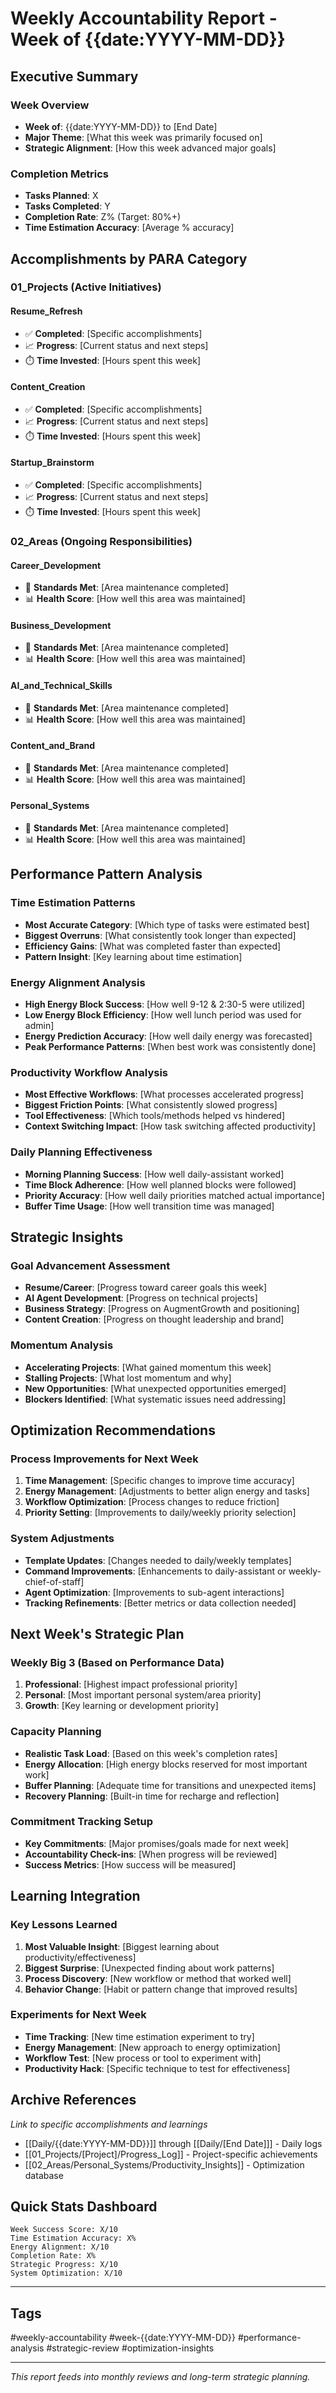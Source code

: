# Weekly Accountability Report - Week of {{date:YYYY-MM-DD}}

## Executive Summary

### Week Overview
- **Week of**: {{date:YYYY-MM-DD}} to [End Date]
- **Major Theme**: [What this week was primarily focused on]
- **Strategic Alignment**: [How this week advanced major goals]

### Completion Metrics
- **Tasks Planned**: X
- **Tasks Completed**: Y
- **Completion Rate**: Z% (Target: 80%+)
- **Time Estimation Accuracy**: [Average % accuracy]

## Accomplishments by PARA Category

### 01_Projects (Active Initiatives)
#### Resume_Refresh
- ✅ **Completed**: [Specific accomplishments]
- 📈 **Progress**: [Current status and next steps]
- ⏱️ **Time Invested**: [Hours spent this week]

#### Content_Creation
- ✅ **Completed**: [Specific accomplishments]
- 📈 **Progress**: [Current status and next steps]
- ⏱️ **Time Invested**: [Hours spent this week]

#### Startup_Brainstorm
- ✅ **Completed**: [Specific accomplishments]
- 📈 **Progress**: [Current status and next steps]
- ⏱️ **Time Invested**: [Hours spent this week]

### 02_Areas (Ongoing Responsibilities)
#### Career_Development
- 🎯 **Standards Met**: [Area maintenance completed]
- 📊 **Health Score**: [How well this area was maintained]

#### Business_Development
- 🎯 **Standards Met**: [Area maintenance completed]
- 📊 **Health Score**: [How well this area was maintained]

#### AI_and_Technical_Skills
- 🎯 **Standards Met**: [Area maintenance completed]
- 📊 **Health Score**: [How well this area was maintained]

#### Content_and_Brand
- 🎯 **Standards Met**: [Area maintenance completed]
- 📊 **Health Score**: [How well this area was maintained]

#### Personal_Systems
- 🎯 **Standards Met**: [Area maintenance completed]
- 📊 **Health Score**: [How well this area was maintained]

## Performance Pattern Analysis

### Time Estimation Patterns
- **Most Accurate Category**: [Which type of tasks were estimated best]
- **Biggest Overruns**: [What consistently took longer than expected]
- **Efficiency Gains**: [What was completed faster than expected]
- **Pattern Insight**: [Key learning about time estimation]

### Energy Alignment Analysis
- **High Energy Block Success**: [How well 9-12 & 2:30-5 were utilized]
- **Low Energy Block Efficiency**: [How well lunch period was used for admin]
- **Energy Prediction Accuracy**: [How well daily energy was forecasted]
- **Peak Performance Patterns**: [When best work was consistently done]

### Productivity Workflow Analysis
- **Most Effective Workflows**: [What processes accelerated progress]
- **Biggest Friction Points**: [What consistently slowed progress]
- **Tool Effectiveness**: [Which tools/methods helped vs hindered]
- **Context Switching Impact**: [How task switching affected productivity]

### Daily Planning Effectiveness
- **Morning Planning Success**: [How well daily-assistant worked]
- **Time Block Adherence**: [How well planned blocks were followed]
- **Priority Accuracy**: [How well daily priorities matched actual importance]
- **Buffer Time Usage**: [How well transition time was managed]

## Strategic Insights

### Goal Advancement Assessment
- **Resume/Career**: [Progress toward career goals this week]
- **AI Agent Development**: [Progress on technical projects]
- **Business Strategy**: [Progress on AugmentGrowth and positioning]
- **Content Creation**: [Progress on thought leadership and brand]

### Momentum Analysis
- **Accelerating Projects**: [What gained momentum this week]
- **Stalling Projects**: [What lost momentum and why]
- **New Opportunities**: [What unexpected opportunities emerged]
- **Blockers Identified**: [What systematic issues need addressing]

## Optimization Recommendations

### Process Improvements for Next Week
1. **Time Management**: [Specific changes to improve time accuracy]
2. **Energy Management**: [Adjustments to better align energy and tasks]
3. **Workflow Optimization**: [Process changes to reduce friction]
4. **Priority Setting**: [Improvements to daily/weekly priority selection]

### System Adjustments
- **Template Updates**: [Changes needed to daily/weekly templates]
- **Command Improvements**: [Enhancements to daily-assistant or weekly-chief-of-staff]
- **Agent Optimization**: [Improvements to sub-agent interactions]
- **Tracking Refinements**: [Better metrics or data collection needed]

## Next Week's Strategic Plan

### Weekly Big 3 (Based on Performance Data)
1. **Professional**: [Highest impact professional priority]
2. **Personal**: [Most important personal system/area priority]
3. **Growth**: [Key learning or development priority]

### Capacity Planning
- **Realistic Task Load**: [Based on this week's completion rates]
- **Energy Allocation**: [High energy blocks reserved for most important work]
- **Buffer Planning**: [Adequate time for transitions and unexpected items]
- **Recovery Planning**: [Built-in time for recharge and reflection]

### Commitment Tracking Setup
- **Key Commitments**: [Major promises/goals made for next week]
- **Accountability Check-ins**: [When progress will be reviewed]
- **Success Metrics**: [How success will be measured]

## Learning Integration

### Key Lessons Learned
1. **Most Valuable Insight**: [Biggest learning about productivity/effectiveness]
2. **Biggest Surprise**: [Unexpected finding about work patterns]
3. **Process Discovery**: [New workflow or method that worked well]
4. **Behavior Change**: [Habit or pattern change that improved results]

### Experiments for Next Week
- **Time Tracking**: [New time estimation experiment to try]
- **Energy Management**: [New approach to energy optimization]
- **Workflow Test**: [New process or tool to experiment with]
- **Productivity Hack**: [Specific technique to test for effectiveness]

## Archive References
*Link to specific accomplishments and learnings*
- [[Daily/{{date:YYYY-MM-DD}}]] through [[Daily/[End Date]]] - Daily logs
- [[01_Projects/[Project]/Progress_Log]] - Project-specific achievements
- [[02_Areas/Personal_Systems/Productivity_Insights]] - Optimization database

## Quick Stats Dashboard
```
Week Success Score: X/10
Time Estimation Accuracy: X%
Energy Alignment: X/10
Completion Rate: X%
Strategic Progress: X/10
System Optimization: X/10
```

---

## Tags
#weekly-accountability #week-{{date:YYYY-MM-DD}} #performance-analysis #strategic-review #optimization-insights

---

*This report feeds into monthly reviews and long-term strategic planning.*
